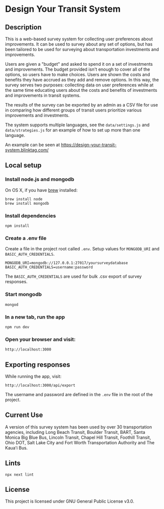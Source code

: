 # Design Your Transit System

## Description

This is a web-based survey system for collecting user preferences about improvements. It can be used to survey about any set of options, but has been tailored to be used for surveying about transportation investments and improvements.

Users are given a "budget" and asked to spend it on a set of investments and improvements. The budget provided isn't enough to cover all of the options, so users have to make choices. Users are shown the costs and benefits they have accrued as they add and remove options. In this way, the survey serves two purposes: collecting data on user preferences while at the same time educating users about the costs and benefits of investments and improvements in transit systems.

The results of the survey can be exported by an admin as a CSV file for use in comparing how different groups of transit users prioritize various improvements and investments.

The system supports multiple languages, see the `data/settings.js` and `data/strategies.js` for an example of how to set up more than one language.

An example can be seen at https://design-your-transit-system.blinktag.com/

## Local setup

### Install node.js and mongodb

On OS X, if you have [brew](https://brew.sh/) installed:

    brew install node
    brew install mongodb

### Install dependencies

    npm install

### Create a .env file

Create a file in the project root called `.env`. Setup values for `MONGODB_URI` and `BASIC_AUTH_CREDENTIALS`.

    MONGODB_URI=mongodb://127.0.0.1:27017/yoursurveydatabase
    BASIC_AUTH_CREDENTIALS=username:password

The `BASIC_AUTH_CREDENTIALS` are used for bulk .csv export of survey responses.

### Start mongodb

    mongod

### In a new tab, run the app

    npm run dev

### Open your browser and visit:

    http://localhost:3000

## Exporting responses

While running the app, visit:

    http://localhost:3000/api/export

The username and password are defined in the `.env` file in the root of the project.

## Current Use

A version of this survey system has been used by over 30 transportation agencies, including Long Beach Transit, Boulder Transit, BART, Santa Monica Big Blue Bus, Lincoln Transit, Chapel Hill Transit, Foothill Transit, Ohio DOT, Salt Lake City and Fort Worth Transportation Authority and The Kauaʻi Bus.

## Lints

    npx next lint

## License

This project is licensed under GNU General Public License v3.0.

